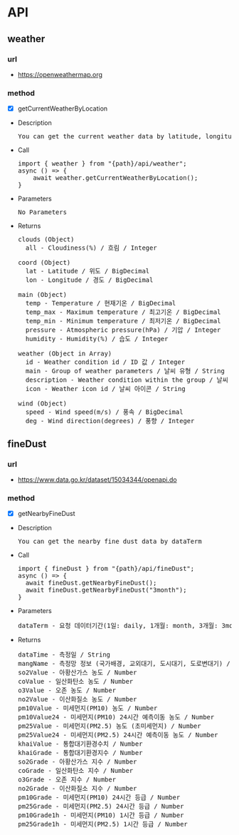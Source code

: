 # API

## weather

### url

- https://openweathermap.org

### method

- [x] getCurrentWeatherByLocation

- Description

  <pre>You can get the current weather data by latitude, longitude coordinates of the location</pre>

- Call

  <pre>
  import { weather } from "{path}/api/weather";
  async () => {
      await weather.getCurrentWeatherByLocation();
  }
  </pre>

- Parameters

  <pre>
  No Parameters
  </pre>

- Returns

  <pre>
  clouds (Object)
    all - Cloudiness(%) / 흐림 / Integer
  
  coord (Object)
    lat - Latitude / 위도 / BigDecimal
    lon - Longitude / 경도 / BigDecimal
  
  main (Object)
    temp - Temperature / 현재기온 / BigDecimal
    temp_max - Maximum temperature / 최고기온 / BigDecimal
    temp_min - Minimum temperature / 최저기온 / BigDecimal
    pressure - Atmospheric pressure(hPa) / 기압 / Integer
    humidity - Humidity(%) / 습도 / Integer
  
  weather (Object in Array)
    id - Weather condition id / ID 값 / Integer
    main - Group of weather parameters / 날씨 유형 / String
    description - Weather condition within the group / 날씨 유형 상세정보 / String
    icon - Weather icon id / 날씨 아이콘 / String
  
  wind (Object)
    speed - Wind speed(m/s) / 풍속 / BigDecimal
    deg - Wind direction(degrees) / 풍향 / Integer
  </pre>

## fineDust

### url

- https://www.data.go.kr/dataset/15034344/openapi.do

### method

- [x] getNearbyFineDust

- Description

  <pre>You can get the nearby fine dust data by dataTerm</pre>

- Call

  <pre>
  import { fineDust } from "{path}/api/fineDust";
  async () => {
    await fineDust.getNearbyFineDust(); 
    await fineDust.getNearbyFineDust("3month"); 
  }
  </pre>

- Parameters

  <pre>
  dataTerm - 요청 데이터기간(1일: daily, 1개월: month, 3개월: 3month) / default daily / String
  </pre>

- Returns

  <pre>
  dataTime - 측정일 / String
  mangName - 측정망 정보 (국가배경, 교외대기, 도시대기, 도로변대기) / String
  so2Value - 아황산가스 농도 / Number
  coValue - 일산화탄소 농도 / Number
  o3Value - 오존 농도 / Number
  no2Value - 이산화질소 농도 / Number
  pm10Value - 미세먼지(PM10) 농도 / Number
  pm10Value24 - 미세먼지(PM10) 24시간 예측이동 농도 / Number
  pm25Value - 미세먼지(PM2.5) 농도 (초미세먼지) / Number
  pm25Value24 - 미세먼지(PM2.5) 24시간 예측이동 농도 / Number
  khaiValue - 통합대기환경수치 / Number
  khaiGrade - 통합대기환경지수 / Number
  so2Grade - 아황산가스 지수 / Number
  coGrade - 일산화탄소 지수 / Number
  o3Grade - 오존 지수 / Number
  no2Grade - 이산화질소 지수 / Number
  pm10Grade - 미세먼지(PM10) 24시간 등급 / Number
  pm25Grade - 미세먼지(PM2.5) 24시간 등급 / Number
  pm10Grade1h - 미세먼지(PM10) 1시간 등급 / Number
  pm25Grade1h - 미세먼지(PM2.5) 1시간 등급 / Number
  </pre>
